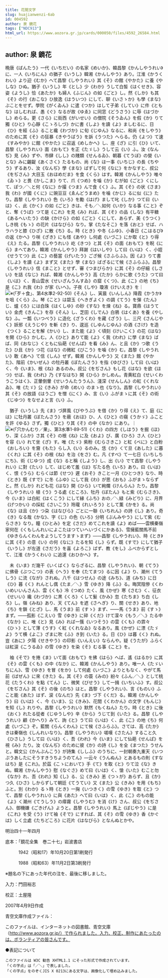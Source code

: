 ```yaml
---
title: 花間文字
slug: huajianwenzi-6ab
id: 004592
author: 泉 鏡花
tags: ["NDC913"]
html_url: https://www.aozora.gr.jp/cards/000050/files/4592_26584.html
---
```


## author: 泉 鏡花

晩唐《ばんたう》一代《いちだい》の名家《めいか》、韓昌黎《かんしやうれい》に、一人《いちにん》の猶子《いうし》韓湘《かんしやう》あり。江淮《かうくわい》より迎《むか》へて昌黎《しやうれい》其《そ》の館《やかた》に養《やしな》ひぬ。猶子《いうし》年《とし》少《わか》うして白皙《はくせき》、容姿《ようし》恰《あたか》も婦人《ふじん》の如《ごと》し。然《しか》も其《そ》の行《おこな》ひ放逸《はういつ》にして、聊《いさゝか》も學《まな》ぶことをせず。學院《がくゐん》に遣《つか》はして子弟《してい》に件《ともな》はしむれば、愚《ぐ》なるが故《ゆゑ》に同窓《どうさう》に辱《はづかし》めらる。更《さら》に街西《がいせい》の僧院《そうゐん》を假《か》りて獨《ひと》り心靜《こゝろしづ》かに書《しよ》を讀《よ》ましむるに、日《ひ》を經《ふ》ること纔《わづか》に旬《じゆん》なるに、和尚《をしやう》のために其《そ》の狂暴《きやうばう》を訴《うつた》へらる。仍《よつ》て速《すみやか》に館《やかた》に召返《めしかへ》し、座《ざ》に引《ひ》いて、昌黎《しやうれい》面《おもて》を正《たゞし》うして云《い》ふ。汝《なんぢ》見《み》ずや、市肆《しし》の賤類《せんるゐ》、朝暮《てうぼ》の營《いとな》みに齷齪《あくさく》たるもの、尚《な》ほ一事《いちじ》の長《ちやう》ずるあり、汝《なんぢ》學《まな》ばずして何《なに》をかなすと、叔公《をぢさん》大目玉《おほめだま》を食《くら》はす。韓湘《かんしやう》唯々《ゐゝ》と畏《かしこま》りて、爪《つめ》を噛《か》むが如《ごと》くにして、ぽつ／＼と何《なに》か撮《つま》んで食《く》ふ。其《そ》の状《さま》我《わ》が國《くに》に豌豆豆《ゑんどうまめ》を噛《かじ》るに似《に》たり。昌黎《しやうれい》色《いろ》を勵《はげ》まして叱《しか》つて曰《いは》く、此《かく》の如《ごと》きは、そも／＼如何《いか》なる事《こと》ぞと、奪《うば》つて是《これ》を見《み》れば、其《そ》の品《しな》有平糖《あるへいたう》の缺《かけら》の如《ごと》くにして、あらず、美《うつく》しき桃《もゝ》の花片《はなびら》なり。掌《たなそこ》を落《おと》せば、ハラハラと膝《ひざ》に散《ち》る。時《とき》や冬《ふゆ》、小春日《こはるび》の返《かへ》り咲《ざき》にも怪《あや》し何處《いづこ》にか取《と》り得《え》たる。昌黎《しやうれい》屹《きつ》と其《そ》の面《おもて》を睨《にら》まへてあり。韓湘《かんしやう》拜謝《はいしや》して曰《いは》く、小姪《せうてつ》此《こ》の藝當《げいたう》ござ候《さふらふ》。因《よ》りて書《しよ》を讀《よ》まず又《また》學《まな》ばざるにて候《さふらふ》。昌黎《しやうれい》信《まこと》とせず、審《つまびらか》に其《そ》の仔細《しさい》を詰《なじ》れば、韓湘《かんしやう》高《たか》らかに歌《うた》つて曰《いは》く、青山雲水《せいざんうんすゐ》の窟《くつ》、此《こ》の地《ち》是《こ》れ我《わ》が家《いへ》。子夜《しや》瓊液《けいえき》を｜![※(「歹＋食」、第4水準2-92-50)](https://www.aozora.gr.jp/cards/000050/files/../../../gaiji/2-92/2-92-50.png)《そん》し、寅晨《いんしん》降霞《かうか》を咀《くら》ふ。琴《こと》は碧玉《へきぎよく》の調《てう》を彈《たん》じ、爐《ろ》には白珠《はくしゆ》の砂《すな》を煉《ね》る。寶鼎《はうてい》金虎《きんこ》を存《そん》し、芝田《しでん》白鴉《はくあ》を養《やしな》ふ。一瓢《いつぺう》に造化《ざうくわ》を藏《ざう》し、三尺《さんじやく》妖邪《えうじや》を斬《き》り、逡巡《しゆんじゆん》の酒《さけ》を造《つく》ることを解《かい》し、また能《よ》く頃刻《けいこく》の花《はな》を開《ひら》かしむ。人《ひと》ありて能《よ》く我《われ》に學《まな》ばば、同《おなじ》くともに仙葩《せんぱ》を看《み》ん、と且《か》つ歌《うた》ひ且《か》つ花《はな》の微紅《びこう》を噛《か》む。昌黎《しやうれい》敢《あへ》て信《しん》ぜず。韓湘《かんしやう》又《また》館《やかた》、階前《かいぜん》の牡丹叢《ぼたんさう》を指《ゆびさ》して曰《いは》く、今《いま》、根《ね》あるのみ。叔公《をぢさん》もし花《はな》を欲《ほつ》せば、我《われ》乃《すなはち》開《ひら》かしめん。青黄紅白《せいくわうこうはく》、正暈倒暈《せいうんたううん》、淺深《せんしん》の紅《くれなゐ》、唯《たゞ》公《きみ》が命《めい》のまゝ也《なり》。昌黎《しやうれい》其《そ》の放語《はうご》を憎《にく》み、言《い》ふがまゝに其《そ》の術《じゆつ》をなせよと言《い》ふ。

　猶子《いうし》先《ま》づ屏風《びやうぶ》を借《か》り得《え》て、庭《には》に牡丹叢《ぼたんさう》を蔽《おほ》ひ、人《ひと》の窺《うかゞ》ふことを許《ゆる》さず。獨《ひと》り其《そ》の中《なか》にあり。｜![※(「穴かんむり／果」、第3水準1-89-51)](https://www.aozora.gr.jp/cards/000050/files/../../../gaiji/1-89/1-89-51.png)《くわ》の四方《しはう》を掘《ほ》り、深《ふか》さ其《そ》の根《ね》に及《およ》び、廣《ひろ》さ人《ひと》を容《い》れて坐《ざ》す。唯《たゞ》紫粉《むらさきこ》と紅《べに》と白粉《おしろい》を齎《もた》らし入《い》るのみ。恁《か》くて旦《あした》に暮《くれ》に其《そ》の根《ね》を治《をさ》む。凡《すべ》て一七日《いちしちにち》、術《じゆつ》成《な》ると稱《しよう》し、出《い》でて昌黎《しやうれい》に對《たい》して、はじめて羞《は》ぢたる色《いろ》あり。曰《いは》く、恨《うら》むらくは節《せつ》遲《おそ》きこと一月《ひとつき》なり、時《とき》既《すで》に冬《ふゆ》にして我《わ》が思《おも》ふがまゝならずと。然《しか》れども花《はな》開《ひら》いて絢爛《けんらん》たり。昌黎《しやうれい》植《う》うる處《ところ》、牡丹《ぼたん》もと紫《むらさき》、今《いま》は白紅《はくこう》にして縁《ふち》おの／＼緑《みどり》に、月界《げつかい》の採虹《さいこう》玲瓏《れいろう》として薫《かを》る。尚《な》ほ且《か》つ朶《はなびら》ごとに一聯《いちれん》の詩《し》あり。奇《き》なる哉《かな》、字《じ》の色《いろ》分明《ぶんみやう》にして紫《むらさき》なり。瞳《ひとみ》を定《さだ》めてこれを讀《よ》めば――雲横秦嶺家何在《くもしんれいによこたはつていへいづくにかある》、雪擁藍關馬不前《ゆきらんくわんをようしてうますゝまず》――昌黎《しやうれい》、時《とき》に其《そ》の意《い》の何《なに》たるを知《し》らず。既《すで》にして猶子《いうし》が左道《さだう》を喜《よろこ》ばず、教《をし》ふべからずとして、江淮《かうくわい》に追還《おひかへ》す。

　未《いま》だ幾干《いくばく》ならざるに、昌黎《しやうれい》、朝《てう》に佛骨《ぶつこつ》の表《へう》を奉《たてまつ》るに因《よ》り、潮州《てうしう》に流《なが》されぬ。八千《はつせん》の途《みち》、道《みち》に日《ひ》暮《く》れんとし偶《たま／＼》雪《ゆき》降《ふ》る。晦冥陰慘《くわいめいいんさん》、雲《くも》冷《つめ》たく、風《かぜ》寒《さむ》く、征衣《せいい》纔《わづか》に黒《くろ》くして髮《かみ》忽《たちま》ち白《しろ》し。嶺《みね》あり、天《てん》を遮《さへぎ》り、關《せき》あり、地《ち》を鎖《とざ》し、馬《うま》前《すゝ》まず、――馬《うま》前《すゝ》まず。――孤影《こえい》雪《ゆき》に碎《くだ》けて濛々《もう／＼》たる中《なか》に、唯《と》見《み》れば一簇《いつそう》の雲《くも》の霏々《ひゝ》として薄《うす》く紅《くれなゐ》なるあり。風《かぜ》に漂《たゞよ》うて横《よこ》ざまに吹《ふ》き到《いた》る。日《ひ》は暮《く》れぬ。豈《あに》夕陽《せきやう》の印影《いんえい》ならんや。疑《うたが》ふらくは紅涙《こうるゐ》の雪《ゆき》を染《そ》むる事《こと》を。

　袖《そで》を捲《ま》いて面《おもて》を拂《はら》へば、遙《はるか》に其《そ》の雲《くも》の中《なか》に、韓湘《かんしやう》あり。唯一人《たゞいちにん》、雪《ゆき》を冒《をか》して何處《いづこ》よりともなく、やがて馬前《ばぜん》に來《きた》る。其《そ》の蓑《みの》紛々《ふん／＼》として桃花《たうくわ》を點《てん》じ、微笑《びせう》して一揖《いちいふ》す。叔公《をぢさん》其《そ》の後《のち》はと。昌黎《しやうれい》、言《ものい》ふこと能《あた》はず、涙《なんだ》先《ま》づ下《くだ》る。韓湘《かんしやう》曰《いは》く、今《いま》、公《きみ》、花間《くわかん》の文字《もんじ》を知《し》れりや。昌黎《しやうれい》默然《もくねん》たり。時《とき》に後《おく》れたる從者《じゆうしや》辛《から》うじて到《いた》る。昌黎《しやうれい》顧《かへり》みて、詢《と》うて曰《いは》く、此《こ》の地《ち》何處《いづこ》ぞ。藍關《らんくわん》にて候《さふらふ》。さては、高《たか》きは秦嶺也《しんれいなり》。昌黎《しやうれい》嗟嘆《さたん》すること久《ひさし》うして曰《いは》く、吾《われ》今《いま》にして仙葩《せんぱ》を視《み》たり。汝《なんぢ》のために彼《か》の詩《し》を全《まつた》うせんと。韓文公《かんぶんこう》が詩集《ししふ》のうちに、一封朝奏九重天《いつぷうあしたにそうすきうちようのてん》―云々《うんぬん》とあるもの則《すなはち》是《これ》。於茲《こゝにおいて》手《て》を取《と》りて泣《な》きぬ。韓湘《かんしやう》慰《なぐさ》めて曰《いは》く、愴《いた》むこと勿《なか》れ、吾《われ》知《し》る、公《きみ》恙《つゝが》あらず、且《か》つ久《ひさ》しからずして朝廷《てうてい》又《また》公《きみ》を用《もち》ふと。別《わか》るゝ時《とき》一掬《いつきく》の雪《ゆき》を取《と》つて、昌黎《しやうれい》に與《あた》へて曰《いは》く、此《こ》のもの能《よ》く潮州《てうしう》の瘴霧《しやうむ》を消《け》さん、叔公《をぢさん》、御機嫌《ごきげん》ようと。昌黎《しやうれい》馬上《ばじやう》に是《これ》を受《う》けて袖《そで》にすれば、其《そ》の雪《ゆき》香《かぐは》しく立處《たちどころ》に花片《はなびら》となんぬとかや。

明治四十一年四月













底本：「鏡花全集　巻二十七」岩波書店


　　　1942（昭和17）年10月20日第1刷発行

　　　1988（昭和63）年11月2日第3刷発行

※題名の下にあった年代の注を、最後に移しました。

入力：門田裕志

校正：土屋隆

2007年4月9日作成

青空文庫作成ファイル：

このファイルは、インターネットの図書館、青空文庫（http://www.aozora.gr.jp/）で作られました。入力、校正、制作にあたったのは、ボランティアの皆さんです。











●表記について


	このファイルは W3C 勧告 XHTML1.1 にそった形式で作成されています。
	「くの字点」は「／＼」で表しました。
	「くの字点」をのぞくJIS X 0213にある文字は、画像化して埋め込みました。